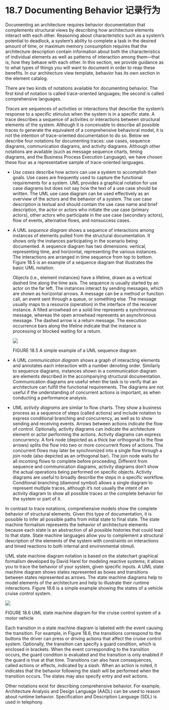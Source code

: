 18.7 Documenting Behavior 记录行为
===

Documenting an architecture requires behavior documentation that complements structural views by describing how architecture elements interact with each other. Reasoning about characteristics such as a system’s potential to deadlock, a system’s ability to complete a task in the desired amount of time, or maximum memory consumption requires that the architecture description contain information about both the characteristics of individual elements as well as patterns of interaction among them—that is, how they behave with each other. In this section, we provide guidance as to what types of things you will want to document in order to reap these benefits. In our architecture view template, behavior has its own section in the element catalog.

There are two kinds of notations available for documenting behavior. The first kind of notation is called trace-oriented languages; the second is called comprehensive languages.

_Traces_ are sequences of activities or interactions that describe the system’s response to a specific stimulus when the system is in a specific state. A trace describes a sequence of activities or interactions between structural elements of the system. Although it is conceivable to describe all possible traces to generate the equivalent of a comprehensive behavioral model, it is not the intention of trace-oriented documentation to do so. Below we describe four notations for documenting traces: use cases, sequence diagrams, communication diagrams, and activity diagrams. Although other notations are available (such as message sequence charts, timing diagrams, and the Business Process Execution Language), we have chosen these four as a representative sample of trace-oriented languages.

* _Use cases_ describe how actors can use a system to accomplish their goals. Use cases are frequently used to capture the functional requirements for a system. UML provides a graphical notation for use case diagrams but does not say how the text of a use case should be written. The UML use case diagram can be used effectively as an overview of the actors and the behavior of a system. The use case description is textual and should contain the use case name and brief description, the actor or actors who initiate the use case (primary actors), other actors who participate in the use case (secondary actors), flow of events, alternative flows, and nonsuccess cases.

* A UML _sequence diagram_ shows a sequence of interactions among instances of elements pulled from the structural documentation. It shows only the instances participating in the scenario being documented. A sequence diagram has two dimensions: vertical, representing time, and horizontal, representing the various instances. The interactions are arranged in time sequence from top to bottom. Figure 18.5 is an example of a sequence diagram that illustrates the basic UML notation.

  Objects (i.e., element instances) have a lifeline, drawn as a vertical dashed line along the time axis. The sequence is usually started by an actor on the far left. The instances interact by sending messages, which are shown as horizontal arrows. A message can be a method or function call, an event sent through a queue, or something else. The message usually maps to a resource (operation) in the interface of the receiver instance. A filled arrowhead on a solid line represents a synchronous message, whereas the open arrowhead represents an asynchronous message. The dashed arrow is a return message. The execution occurrence bars along the lifeline indicate that the instance is processing or blocked waiting for a return.

  ![](fig.18.5)

  FIGURE 18.5 A simple example of a UML sequence diagram

* A UML _communication diagram_ shows a graph of interacting elements and annotates each interaction with a number denoting order. Similarly to sequence diagrams, instances shown in a communication diagram are elements described in the accompanying structural documentation. Communication diagrams are useful when the task is to verify that an architecture can fulfill the functional requirements. The diagrams are not useful if the understanding of concurrent actions is important, as when conducting a performance analysis.

* UML _activity diagrams_ are similar to flow charts. They show a business process as a sequence of steps (called actions) and include notation to express conditional branching and concurrency, as well as to show sending and receiving events. Arrows between actions indicate the flow of control. Optionally, activity diagrams can indicate the architecture element or actor performing the actions. Activity diagrams can express concurrency. A fork node (depicted as a thick bar orthogonal to the flow arrows) splits the flow into two or more concurrent flows of actions. The concurrent flows may later be synchronized into a single flow through a join node (also depicted as an orthogonal bar). The join node waits for all incoming flows to complete before proceeding. Different from sequence and communication diagrams, activity diagrams don’t show the actual operations being performed on specific objects. Activity diagrams are useful to broadly describe the steps in a specific workflow. Conditional branching (diamond symbol) allows a single diagram to represent multiple traces, although it’s not usually the intent of an activity diagram to show all possible traces or the complete behavior for the system or part of it.

In contrast to trace notations, comprehensive models show the complete behavior of structural elements. Given this type of documentation, it is possible to infer all possible paths from initial state to final state. The state machine formalism represents the behavior of architecture elements because each state is an abstraction of all possible histories that could lead to that state. State machine languages allow you to complement a structural description of the elements of the system with constraints on interactions and timed reactions to both internal and environmental stimuli.

UML state machine diagram notation is based on the statechart graphical formalism developed by David Harel for modeling reactive systems; it allows you to trace the behavior of your system, given specific inputs. A UML state machine diagram shows states represented as boxes and transitions between states represented as arrows. The state machine diagrams help to model elements of the architecture and help to illustrate their runtime interactions. Figure 18.6 is a simple example showing the states of a vehicle cruise control system.

![](fig.18.6)

FIGURE 18.6 UML state machine diagram for the cruise control system of a motor vehicle

Each transition in a state machine diagram is labeled with the event causing the transition. For example, in Figure 18.6, the transitions correspond to the buttons the driver can press or driving actions that affect the cruise control system. Optionally, the transition can specify a guard condition, which is enclosed in brackets. When the event corresponding to the transition occurs, the guard condition is evaluated and the transition is only enabled if the guard is true at that time. Transitions can also have consequences, called actions or effects, indicated by a slash. When an action is noted, it indicates that the behavior following the slash will be performed when the transition occurs. The states may also specify entry and exit actions.

Other notations exist for describing comprehensive behavior. For example, Architecture Analysis and Design Language (AADL) can be used to reason about runtime behavior. Specification and Description Language (SDL) is used in telephony.
